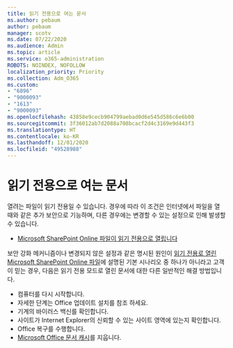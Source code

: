 ```yaml
---
title: 읽기 전용으로 여는 문서
ms.author: pebaum
author: pebaum
manager: scotv
ms.date: 07/22/2020
ms.audience: Admin
ms.topic: article
ms.service: o365-administration
ROBOTS: NOINDEX, NOFOLLOW
localization_priority: Priority
ms.collection: Adm_O365
ms.custom:
- "6896"
- "9000093"
- "1613"
- "9000093"
ms.openlocfilehash: 43858e9cecb904799aebad0d6e545d586c6e6b00
ms.sourcegitcommit: 3f36012ab7d2088a708bcacf2d4c3169e9d443f3
ms.translationtype: HT
ms.contentlocale: ko-KR
ms.lasthandoff: 12/01/2020
ms.locfileid: "49528988"
---
```

# <a name="documents-opening-in-read-only"></a>읽기 전용으로 여는 문서

열려는 파일이 읽기 전용일 수 있습니다. 경우에 따라 이 조건은 인터넷에서 파일을 열 때와 같은 추가 보안으로 기능하며, 다른 경우에는 변경할 수 있는 설정으로 인해 발생할 수 있습니다.

- [Microsoft SharePoint Online 파일이 읽기 전용으로 열립니다](https://docs.microsoft.com/sharepoint/troubleshoot/lists-and-libraries/files-open-as-read-only-and-cannot-check-in-or-out)

보안 강화 메커니즘이나 변경되지 않은 설정과 같은 명시된 원인이 [읽기 전용로 열린 Microsoft SharePoint Online 파일](https://docs.microsoft.com/sharepoint/troubleshoot/lists-and-libraries/files-open-as-read-only-and-cannot-check-in-or-out)에 설명된 기본 시나리오 중 하나가 아니라고 고객이 믿는 경우, 다음은 읽기 전용 모드로 열린 문서에 대한 다른 일반적인 해결 방법입니다.

- 컴퓨터를 다시 시작합니다.
- 자세한 단계는 Office 업데이트 설치를 참조 하세요.
- 기계의 바이러스 백신를 확인합니다.
- 사이트가 Internet Explorer의 신뢰할 수 있는 사이트 영역에 있는지 확인합니다.
- Office 복구를 수행합니다.
- [Microsoft Office 문서 캐시](https://support.microsoft.com/office/delete-your-office-document-cache-b1d3765e-d71b-4bb8-99ca-acd22c42995d?ui=en-us&rs=en-us&ad=us)를 지웁니다.

